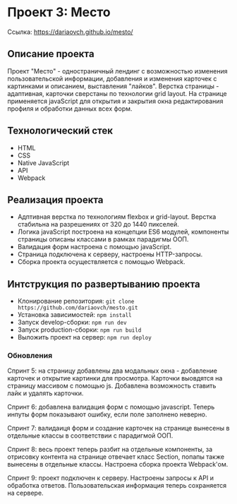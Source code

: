 # Проект 3: Место

Ссылка: https://dariaovch.github.io/mesto/

## Описание проекта

Проект "Место" - одностраничный лендинг с возможностью изменения пользовательской информации, добавления и изменения карточек с картинками и описанием, выставления "лайков".
Верстка страницы - адаптивная, карточки сверстаны по технологии grid layout. 
На странице применяется javaScript для открытия и закрытия окна редактирования профиля и обработки данных всех форм.

## Технологический стек

* HTML
* CSS
* Native JavaScript
* API
* Webpack

## Реализация проекта

* Адптивная верстка по технологиям flexbox и grid-layout. Верстка стабильна на разрешениях от 320 до 1440 пикселей.
* Логика javaScript построена на концепции ES6 модулей, компоненты страницы описаны классами в рамках парадигмы ООП.
* Валидация форм настроена с помощью javaScript.
* Страница подключена к серверу, настроены HTTP-запросы.
* Сборка проекта осуществляется с помощью Webpack.

## Интструкция по развертыванию проекта

* Клонирование репозитория: `git clone https://github.com/dariaovch/mesto.git`
* Установка зависимостей: `npm install`
* Запуск develop-сборки: `npm run dev`
* Запуск production-сборки: `npm run build`
* Выложить проект на сервер:  `npm run deploy`

### Обновления

Спринт 5: на страницу добавлены два модальных окна - добавление карточек и открытие картинки для просмотра. Карточки выовдятся на страницу массивом с помощью js. Добавлена возможность ставить лайк и удалять карточки.

Спринт 6: добавлена валидация форм с помощью javascript. Теперь инпуты форм показывают ошибку, если поле заполнено неверно.

Спринт 7: валидаиця форм и создание карточек на странице вынесены в отдельные классы в соответствии с парадигмой ООП.

Спринт 8: весь проект теперь разбит на отдельные компоненты, за отрисовку контента на странице отвечает класс Section, попапы также вынесены в отдельные классы. Настроена сборка проекта Webpack'ом.

Спринт 9: проект подключен к серверу. Настроены запросы к API и обработка ответов. Пользовательская информация теперь сохраняется на сервере.
